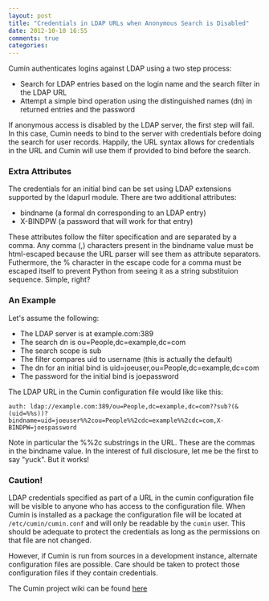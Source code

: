 ```yaml
---
layout: post
title: "Credentials in LDAP URLs when Anonymous Search is Disabled"
date: 2012-10-10 16:55
comments: true
categories: 
---
```

Cumin authenticates logins against LDAP using a two step process:

+ Search for LDAP entries based on the login name and the search filter in the LDAP URL
+ Attempt a simple bind operation using the distinguished names (dn) in returned entries and the password

If anonymous access is disabled by the LDAP server, the first step will fail.  In this case, Cumin needs to bind to the server with credentials before doing the search for user records.  Happily, the URL syntax allows for credentials in the URL and Cumin will use them if provided to bind before the search.

### Extra Attributes
The credentials for an initial bind can be set using LDAP extensions supported by the ldapurl module.  There are two additional attributes:

+ bindname (a formal dn corresponding to an LDAP entry)
+ X-BINDPW (a password that will work for that entry)

These attributes follow the filter specification and are separated by a comma.  Any comma (,) characters present in the bindname value must be html-escaped because the URL parser will see them as attribute separators.  Futhermore, the % character in the escape code for a comma must be escaped itself to prevent Python from seeing it as a string substituion sequence.  Simple, right?

### An Example

Let's assume the following:  

+ The LDAP server is at example.com:389
+ The search dn is ou=People,dc=example,dc=com
+ The search scope is sub
+ The filter compares uid to username (this is actually the default)
+ The dn for an initial bind is uid=joeuser,ou=People,dc=example,dc=com
+ The password for the initial bind is joepassword

The LDAP URL in the Cumin configuration file would like like this:

    auth: ldap://example.com:389/ou=People,dc=example,dc=com??sub?(&(uid=%%s))?bindname=uid=joeuser%%2cou=People%%2cdc=example%%2cdc=com,X-BINDPW=joespassword  

Note in particular the %%2c substrings in the URL.  These are the commas in the bindname value.  In the interest of full disclosure, let me  be the first to say "yuck".  But it works!

### Caution!
LDAP credentials specified as part of a URL in the cumin configuration file will be visible to anyone who has access to the configuration file.  When Cumin is installed as a package the configuration file will be located at `/etc/cumin/cumin.conf` and will only be readable by the `cumin` user.  This should be adequate to protect the credentials as long as the permissions on that file are not changed.

However, if Cumin is run from sources in a development instance, alternate configuration files are possible.  Care should be taken to protect those configuration files if they contain credentials.

[Wiki]:http://fedorahosted.org/grid/wiki/Cumin
The Cumin project wiki can be found [here][Wiki]
